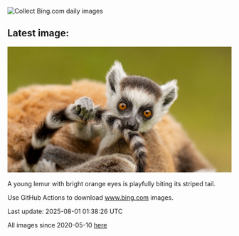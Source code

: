 ![Collect Bing.com daily images](https://github.com/counter2015/bing-daily-images/workflows/Collect%20Bing.com%20daily%20images/badge.svg)
## Latest image:
![](images/BabyLemur.jpg)

A young lemur with bright orange eyes is playfully biting its striped tail.

Use GitHub Actions to download www.bing.com images.

Last update: 2025-08-01 01:38:26 UTC

All images since 2020-05-10 [here](https://github.com/counter2015/bing-daily-images/tree/master/images)
